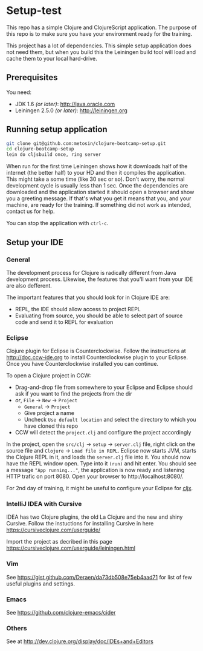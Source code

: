 # Setup-test

This repo has a simple Clojure and ClojureScript application. The purpose of this repo is to make sure you have your environment ready for the training.

This project has a lot of dependencies. This simple setup application does not need them, but when you build this the Leiningen build tool will load and cache them to your local hard-drive.

## Prerequisites

You need:

* JDK 1.6 _(or later)_: http://java.oracle.com
* Leiningen 2.5.0 _(or later)_: http://leiningen.org

## Running setup application

```bash
git clone git@github.com:metosin/clojure-bootcamp-setup.git
cd clojure-bootcamp-setup
lein do cljsbuild once, ring server
```

When run for the first time Leiningen shows how it downloads half of the internet (the better half) to your HD and then it compiles the application. This might take a some time (like 30 sec or so). Don't worry, the normal development cycle is usually less than 1 sec. Once the dependencies are downloaded and the application started it should open a browser and show you a greeting message. If that's what you get it means that you, and your machine, are ready for the training. If something did not work as intended, contact us for help.

You can stop the application with `ctrl-c`.

## Setup your IDE

### General

The development process for Clojure is radically different from Java
development process. Likewise, the features that you'll want from your
IDE are also defferent.

The important features that you should look for in Clojure IDE are:

* REPL, the IDE should allow access to project REPL
* Evaluating from source, you should be able to select part of source code and send it to REPL for evaluation

### Eclipse

Clojure plugin for Eclipse is Counterclockwise. Follow the instructions at
http://doc.ccw-ide.org to install Counterclockwise plugin to your Eclipse.
Once you have Counterclockwise installed you can continue.

To open a Clojure project in CCW:

- Drag-and-drop file from somewhere to your Eclipse and Eclipse should ask if you
want to find the projects from the dir
- *or*, `File` -> `New` -> `Project`
    - `General` -> `Project`
    - Give project a name
    - Uncheck `Use default location` and select the directory to which you have
    cloned this repo
- CCW will detect the `project.clj` and configure the project accordingly

In the project, open the `src/clj` -> `setup` -> `server.clj`
file, right click on the source file and `Clojure` -> `Load file in
REPL`. Eclipse now starts JVM, starts the Clojure REPL in it, and loads
the `server.clj` file into it. You should now have the REPL window
open. Type into it `(run)` and hit enter. You should see a
message `"App running..."`, the application is now ready and
listening HTTP trafic on port 8080. Open your browser to http://localhost:8080/.

For 2nd day of training, it might be useful to configure your Eclipse for
[cljx](https://github.com/lynaghk/cljx#eclipse--counterclockwise).

### IntelliJ IDEA with Cursive

IDEA has two Clojure plugins, the old La Clojure and the new and shiny
Cursive. Follow the instuctions for installing Cursive in here
https://cursiveclojure.com/userguide/

Import the project as decribed in this page https://cursiveclojure.com/userguide/leiningen.html

### Vim

See https://gist.github.com/Deraen/da73db508e75eb4aad71 for list of few useful plugins and settings.

### Emacs

See https://github.com/clojure-emacs/cider

### Others

See at http://dev.clojure.org/display/doc/IDEs+and+Editors
